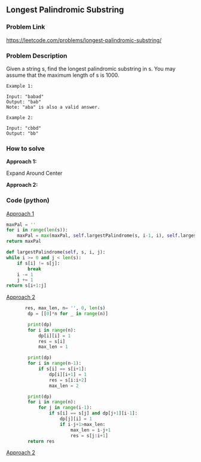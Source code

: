 ## Longest Palindromic Substring

### Problem Link

https://leetcode.com/problems/longest-palindromic-substring/

### Problem Description 

Given a string s, find the longest palindromic substring in s. You may assume that the maximum length of s is 1000.

```
Example 1: 

Input: "babad"
Output: "bab"
Note: "aba" is also a valid answer.

```

```
Example 2: 

Input: "cbbd"
Output: "bb"

```

### How to solve 

**Approach 1:** 

Expand Around Center

**Approach 2:** 



### Code (python)

[Approach 1](https://github.com/yanray/leetcode/blob/master/medium/0005Longest_Palindromic_Substring/0005Longest_Palindromic_Substring1.py)

```python
maxPal = ''
for i in range(len(s)):
    maxPal = max(maxPal, self.largestPalindrome(s, i-1, i), self.largestPalindrome(s,i-1,i+1), key=len)
return maxPal

def largestPalindrome(self, s, i, j):
while i >= 0 and j < len(s):
    if s[i] != s[j]:
        break
    i -= 1
    j += 1
return s[i+1:j]
```


[Approach 2](https://github.com/yanray/leetcode/blob/master/medium/0005Longest_Palindromic_Substring/0005Longest_Palindromic_Substring2.py)

```python
       res, max_len, n= '', 0, len(s)
        dp = [[0]*n for _ in range(n)]

        print(dp)
        for i in range(n):
            dp[i][i] = 1
            res = s[i]
            max_len = 1

        print(dp)
        for i in range(n-1):
            if s[i] == s[i+1]:
                dp[i][i+1] = 1
                res = s[i:i+2]
                max_len = 2

        print(dp)
        for i in range(n):
            for j in range(i-1):
                if s[i] == s[j] and dp[j+1][i-1]:
                    dp[j][i] = 1
                    if i-j+1>max_len:
                        max_len = i-j+1
                        res = s[j:i+1]
        return res
```


[Approach 2](https://github.com/yanray/leetcode/blob/master/medium/0005Longest_Palindromic_Substring/0005Longest_Palindromic_Substring2.py)

```python

```

